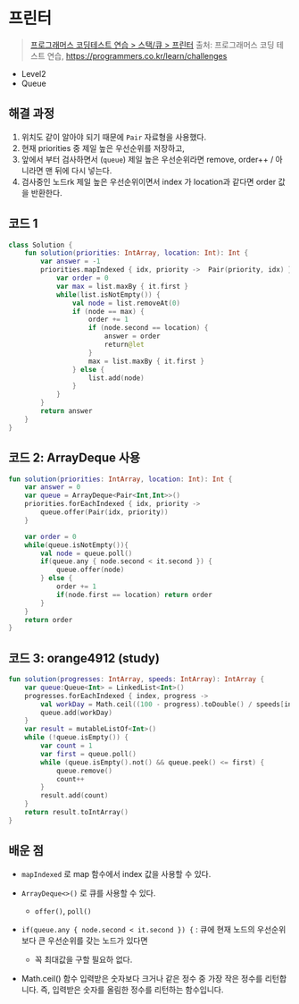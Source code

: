 # 프린터

> [프로그래머스 코딩테스트 연습 > 스택/큐 > 프린터](https://programmers.co.kr/learn/courses/30/lessons/42587)
> 출처: 프로그래머스 코딩 테스트 연습, https://programmers.co.kr/learn/challenges

- Level2
- Queue

## 해결 과정

1. 위치도 같이 알아야 되기 때문에 `Pair` 자료형을 사용했다.
2. 현재 priorities 중 제일 높은 우선순위를 저장하고,
3. 앞에서 부터 검사하면서 (`queue`) 제일 높은 우선순위라면 remove, order++ / 아니라면 맨 뒤에 다시 넣는다.
4. 검사중인 노드rk 제일 높은 우선순위이면서 index 가 location과 같다면 order 값을 반환한다.

## 코드 1

```kotlin
class Solution {
    fun solution(priorities: IntArray, location: Int): Int {
        var answer = -1
        priorities.mapIndexed { idx, priority ->  Pair(priority, idx) }.toMutableList().let { list ->
            var order = 0
            var max = list.maxBy { it.first }
            while(list.isNotEmpty()) {
                val node = list.removeAt(0)
                if (node == max) {
                    order += 1
                    if (node.second == location) {
                        answer = order
                        return@let
                    }
                    max = list.maxBy { it.first }
                } else {
                    list.add(node)
                }
            }
        }
        return answer
    }
}
```

## 코드 2: ArrayDeque 사용

```kotlin
fun solution(priorities: IntArray, location: Int): Int {
    var answer = 0
    var queue = ArrayDeque<Pair<Int,Int>>()
    priorities.forEachIndexed { idx, priority ->
        queue.offer(Pair(idx, priority))
    }

    var order = 0
    while(queue.isNotEmpty()){
        val node = queue.poll()
        if(queue.any { node.second < it.second }) {
            queue.offer(node)
        } else {
            order += 1
            if(node.first == location) return order
        }
    }
    return order
}
```

## 코드 3: orange4912 (study)

```kotlin
fun solution(progresses: IntArray, speeds: IntArray): IntArray {
    var queue:Queue<Int> = LinkedList<Int>()
    progresses.forEachIndexed { index, progress ->
        val workDay = Math.ceil((100 - progress).toDouble() / speeds[index]).toInt()
        queue.add(workDay)
    }
    var result = mutableListOf<Int>()
    while (!queue.isEmpty()) {
        var count = 1
        var first = queue.poll()
        while (queue.isEmpty().not() && queue.peek() <= first) {
            queue.remove()
            count++
        }
        result.add(count)
    }
    return result.toIntArray()
}
```

## 배운 점

- `mapIndexed` 로 map 함수에서 index 값을 사용할 수 있다.
- `ArrayDeque<>()` 로 큐를 사용할 수 있다.
  - `offer()`, `poll()`
- `if(queue.any { node.second < it.second }) {` : 큐에 현재 노드의 우선순위보다 큰 우선순위를 갖는 노드가 있다면
  - 꼭 최대값을 구할 필요하 없다.

- Math.ceil() 함수
입력받은 숫자보다 크거나 같은 정수 중 가장 작은 정수를 리턴합니다. 즉, 입력받은 숫자를 올림한 정수를 리턴하는 함수입니다.
